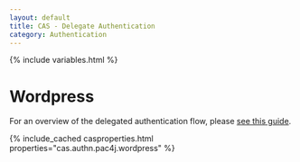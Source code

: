 ```yaml
---
layout: default
title: CAS - Delegate Authentication
category: Authentication
---
```


{% include variables.html %}

# Wordpress

For an overview of the delegated authentication flow, please [see this guide](Delegate-Authentication.html).

{% include_cached casproperties.html properties="cas.authn.pac4j.wordpress" %}
